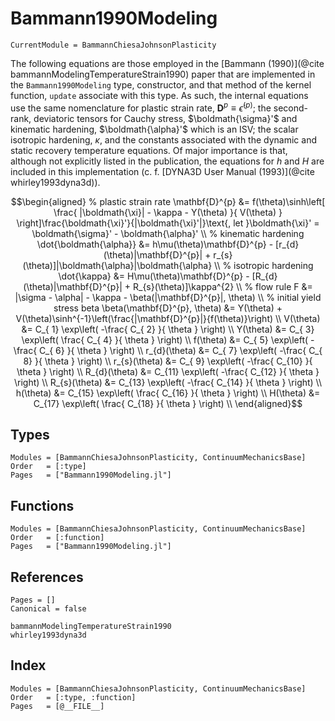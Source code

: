 # Bammann1990Modeling

```@meta
CurrentModule = BammannChiesaJohnsonPlasticity
```

The following equations are those employed in the [Bammann (1990)](@cite bammannModelingTemperatureStrain1990) paper that are implemented in the `Bammann1990Modeling` type, constructor, and that method of the kernel function, `update` associate with this type.
As such, the internal equations use the same nomenclature for plastic strain rate, $\mathbf{D}^{p} \equiv \dot{\epsilon}^{(p)}$; the second-rank, deviatoric tensors for Cauchy stress, $\boldmath{\sigma}'$ and kinematic hardening, $\boldmath{\alpha}'$ which is an ISV; the scalar isotropic hardening, $\kappa$, and the constants associated with the dynamic and static recovery temperature equations.
Of major importance is that, although not explicitly listed in the publication, the equations for $h$ and $H$ are included in this implementation (c. f. [DYNA3D User Manual (1993)](@cite whirley1993dyna3d)).

```math
\begin{aligned}
    % plastic strain rate
    \mathbf{D}^{p} &= f(\theta)\sinh\left[ \frac{ |\boldmath{\xi}| - \kappa - Y(\theta) }{ V(\theta) } \right]\frac{\boldmath{\xi}'}{|\boldmath{\xi}'|}\text{, let }\boldmath{\xi}' = \boldmath{\sigma}' - \boldmath{\alpha}' \\
    % kinematic hardening
    \dot{\boldmath{\alpha}} &= h\mu(\theta)\mathbf{D}^{p} - [r_{d}(\theta)|\mathbf{D}^{p}| + r_{s}(\theta)]|\boldmath{\alpha}|\boldmath{\alpha} \\
    % isotropic hardening
    \dot{\kappa} &= H\mu(\theta)\mathbf{D}^{p} - [R_{d}(\theta)|\mathbf{D}^{p}| + R_{s}(\theta)]\kappa^{2} \\
    % flow rule
    F &= |\sigma - \alpha| - \kappa - \beta(|\mathbf{D}^{p}|, \theta) \\
    % initial yield stress beta
    \beta(\mathbf{D}^{p}, \theta) &= Y(\theta) + V(\theta)\sinh^{-1}\left(\frac{|\mathbf{D}^{p}|}{f(\theta)}\right) \\
    V(\theta)       &= C_{ 1} \exp\left( -\frac{ C_{ 2} }{ \theta } \right) \\
    Y(\theta)       &= C_{ 3} \exp\left(  \frac{ C_{ 4} }{ \theta } \right) \\
    f(\theta)       &= C_{ 5} \exp\left( -\frac{ C_{ 6} }{ \theta } \right) \\
    r_{d}(\theta)   &= C_{ 7} \exp\left( -\frac{ C_{ 8} }{ \theta } \right) \\
    r_{s}(\theta)   &= C_{ 9} \exp\left( -\frac{ C_{10} }{ \theta } \right) \\
    R_{d}(\theta)   &= C_{11} \exp\left( -\frac{ C_{12} }{ \theta } \right) \\
    R_{s}(\theta)   &= C_{13} \exp\left( -\frac{ C_{14} }{ \theta } \right) \\
    h(\theta)       &= C_{15} \exp\left(  \frac{ C_{16} }{ \theta } \right) \\
    H(\theta)       &= C_{17} \exp\left(  \frac{ C_{18} }{ \theta } \right) \\
\end{aligned}
```

## Types
```@autodocs
Modules = [BammannChiesaJohnsonPlasticity, ContinuumMechanicsBase]
Order   = [:type]
Pages   = ["Bammann1990Modeling.jl"]
```

## Functions
```@autodocs
Modules = [BammannChiesaJohnsonPlasticity, ContinuumMechanicsBase]
Order   = [:function]
Pages   = ["Bammann1990Modeling.jl"]
```

## References
```@bibliography
Pages = []
Canonical = false

bammannModelingTemperatureStrain1990
whirley1993dyna3d
```

## Index
```@index
Modules = [BammannChiesaJohnsonPlasticity, ContinuumMechanicsBase]
Order   = [:type, :function]
Pages   = [@__FILE__]
```
